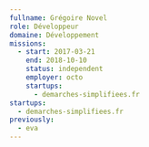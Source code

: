 ```yaml
---
fullname: Grégoire Novel
role: Développeur
domaine: Développement
missions:
  - start: 2017-03-21
    end: 2018-10-10
    status: independent
    employer: octo
    startups:
      - demarches-simplifiees.fr
startups:
  - demarches-simplifiees.fr
previously:
  - eva
---
```

